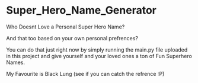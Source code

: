 # Super_Hero_Name_Generator

Who Doesnt Love a Personal Super Hero Name?

And that too based on your own personal prefrences?

You can do that just right now by simply running the main.py file uploaded in this project and give yourself and your loved ones a ton of Fun Superhero Names.

My Favourite is Black Lung (see if you can catch the refrence :P)
